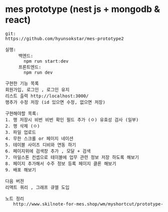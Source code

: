 # mes prototype (nest js + mongodb & react)

<pre>
git:
https://github.com/hyunsokstar/mes-prototype2

실행:
     백엔드: 
       npm run start:dev 
     프론트엔드: 
       npm run dev

구현한 기능 목록
회원가입, 로그인 , 로그인 유지
리스트 출력 http://localhost:3000/
행추가 수정 저장 (id 있으면 수정, 없으면 저장) 

구현해야할 목록:
1. 행 저장시 비번 비번 확인 필드 추가 (ㅇ) 유효성 검사 (일부)
2. 행 삭제 (ㅇ)
3. 파일 업로드
4. 무한 스크롤 or 페이지 네이션 
5. 테이블 사이즈 디비와 연동 하기
6. 페이지위에 검색창 추가 , 모달 + 검색 
7. 마일스톤 컨셉으로 테이블에 업무 관련 정보 저장 하도록 해보기
8. 페이지 추가해서 수주 정보 등록 페이지 클론 해보기
9. 배포 해보기

다음 버젼
리액트 쿼리 , 그래프 큐엘 도입

노트 정리
   http://www.skilnote-for-mes.shop/wm/myshortcut/prototype-for-mes2/1

 </pre>